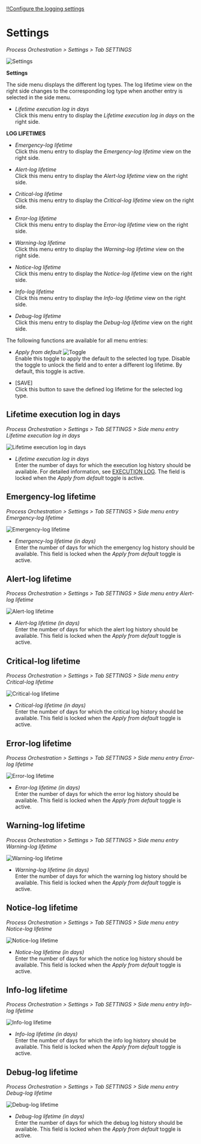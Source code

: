 [!!Configure the logging settings](../Integration/02_ConfigureLoggingSettings.md)

# Settings

*Process Orchestration > Settings > Tab SETTINGS*

![Settings](../../Assets/Screenshots/ActindoWorkFlow/Settings/Settings.png "[Settings]")

**Settings**

The side menu displays the different log types. The log lifetime view on the right side changes to the corresponding log type when another entry is selected in the side menu.
<!---NEU-->
- *Lifetime execution log in days*   
    Click this menu entry to display the *Lifetime execution log in days* on the right side.

**LOG LIFETIMES**

- *Emergency-log lifetime*   
    Click this menu entry to display the *Emergency-log lifetime* view on the right side.

- *Alert-log lifetime*   
    Click this menu entry to display the *Alert-log lifetime* view on the right side.

- *Critical-log lifetime*   
    Click this menu entry to display the *Critical-log lifetime* view on the right side.

- *Error-log lifetime*   
    Click this menu entry to display the *Error-log lifetime* view on the right side.

- *Warning-log lifetime*   
    Click this menu entry to display the *Warning-log lifetime* view on the right side.

- *Notice-log lifetime*   
    Click this menu entry to display the *Notice-log lifetime* view on the right side.

- *Info-log lifetime*   
    Click this menu entry to display the *Info-log lifetime* view on the right side.

- *Debug-log lifetime*   
    Click this menu entry to display the *Debug-log lifetime* view on the right side.

The following functions are available for all menu entries:

- *Apply from default* ![Toggle](../../Assets/Icons/Toggle.png "[Toggle]")   
    Enable this toggle to apply the default to the selected log type. Disable the toggle to unlock the field and to enter a different log lifetime. By default, this toggle is active.

- [SAVE]   
    Click this button to save the defined log lifetime for the selected log type.


## Lifetime execution log in days

*Process Orchestration > Settings > Tab SETTINGS > Side menu entry Lifetime execution log in days*

![Lifetime execution log in days](../../Assets/Screenshots/ActindoWorkFlow/Settings/Settings.png "[Lifetime execution log in days]")

- *Lifetime execution log in days*   
    Enter the number of days for which the execution log history should be available. For detailed information, see [EXECUTION LOG](06b_ExecutionLog.md). The field is locked when the *Apply from default* toggle is active.



## Emergency-log lifetime

*Process Orchestration > Settings > Tab SETTINGS > Side menu entry Emergency-log lifetime*

![Emergency-log lifetime](../../Assets/Screenshots/ActindoWorkFlow/Settings/EmergencyLogLifetime.png "[Emergency-log lifetime]")

- *Emergency-log lifetime (in days)*   
    Enter the number of days for which the emergency log history should be available. This field is locked when the *Apply from default* toggle is active.



## Alert-log lifetime

*Process Orchestration > Settings > Tab SETTINGS > Side menu entry Alert-log lifetime*

![Alert-log lifetime](../../Assets/Screenshots/ActindoWorkFlow/Settings/AlertLogLifetime.png "[Alert-log lifetime]")

- *Alert-log lifetime (in days)*   
    Enter the number of days for which the alert log history should be available. This field is locked when the *Apply from default* toggle is active.



## Critical-log lifetime

*Process Orchestration > Settings > Tab SETTINGS > Side menu entry Critical-log lifetime*

![Critical-log lifetime](../../Assets/Screenshots/ActindoWorkFlow/Settings/CriticalLogLifetime.png "[Critical-log lifetime]")

- *Critical-log lifetime (in days)*   
    Enter the number of days for which the critical log history should be available. This field is locked when the *Apply from default* toggle is active.



## Error-log lifetime

*Process Orchestration > Settings > Tab SETTINGS > Side menu entry Error-log lifetime*

![Error-log lifetime](../../Assets/Screenshots/ActindoWorkFlow/Settings/ErrorLogLifetime.png "[Error-log lifetime]")

- *Error-log lifetime (in days)*   
    Enter the number of days for which the error log history should be available. This field is locked when the *Apply from default* toggle is active.



## Warning-log lifetime

*Process Orchestration > Settings > Tab SETTINGS > Side menu entry Warning-log lifetime*

![Warning-log lifetime](../../Assets/Screenshots/ActindoWorkFlow/Settings/WarningLogLifetime.png "[Warning-log lifetime]")

- *Warning-log lifetime (in days)*   
    Enter the number of days for which the warning log history should be available. This field is locked when the *Apply from default* toggle is active.



## Notice-log lifetime

*Process Orchestration > Settings > Tab SETTINGS > Side menu entry Notice-log lifetime*

![Notice-log lifetime](../../Assets/Screenshots/ActindoWorkFlow/Settings/NoticeLogLifetime.png "[Notice-log lifetime]")

- *Notice-log lifetime (in days)*   
    Enter the number of days for which the notice log history should be available. This field is locked when the *Apply from default* toggle is active.



## Info-log lifetime

*Process Orchestration > Settings > Tab SETTINGS > Side menu entry Info-log lifetime*

![Info-log lifetime](../../Assets/Screenshots/ActindoWorkFlow/Settings/InfoLogLifetime.png "[Info-log lifetime]")

- *Info-log lifetime (in days)*   
    Enter the number of days for which the info log history should be available. This field is locked when the *Apply from default* toggle is active.



## Debug-log lifetime

*Process Orchestration > Settings > Tab SETTINGS > Side menu entry Debug-log lifetime*

![Debug-log lifetime](../../Assets/Screenshots/ActindoWorkFlow/Settings/DebugLogLifetime.png "[Debug-log lifetime]")

- *Debug-log lifetime (in days)*   
    Enter the number of days for which the debug log history should be available. This field is locked when the *Apply from default* toggle is active.
